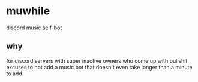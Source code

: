 # muwhile
discord music self-bot

## why
for discord servers with super inactive owners who come up with bullshit excuses
to not add a music bot that doesn't even take longer than a minute to add
